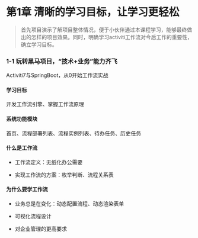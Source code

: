# 第1章 清晰的学习目标，让学习更轻松

> 首先项目演示了解项目整体情况，便于小伙伴通过本课程学习，能够最终做出的怎样的项目效果。同时，明确学习activiti工作流对今后工作的重要性，确立学习目标。

### 1-1 玩转黑马项目，“技术+业务”能力齐飞

Activiti7与SpringBoot，从0开始工作流实战

#### 学习目标

开发工作流引擎、掌握工作流原理

#### 系统功能模块

首页、流程部署列表、流程实例列表、待办任务、历史任务

#### 什么是工作流

- 工作流定义：无纸化办公需要

- 实现工作流的方案：枚举判断、流程关系表

#### 为什么要学工作流

- 业务总是在变化：动态配置流程、动态渲染表单

- 可视化流程设计
- 对企业管理的更高要求

